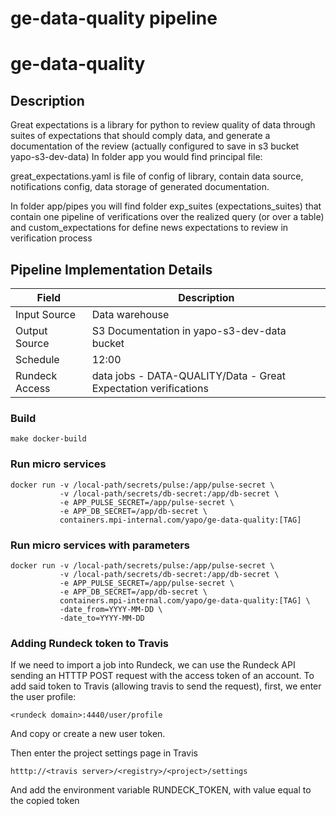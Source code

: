 # ge-data-quality pipeline 

# ge-data-quality

## Description
Great expectations is a library for python to review quality of data through suites of expectations that should comply data, and generate a documentation of the review (actually configured to save in s3 bucket yapo-s3-dev-data)
In folder app you would find principal file:

great_expectations.yaml is file of config of library, contain data source, notifications config, data storage of generated documentation.

In folder app/pipes you will find folder exp_suites (expectations_suites) that contain one pipeline of verifications over the realized query (or over a table) and custom_expectations for define news expectations to review in verification process



## Pipeline Implementation Details

|   Field           | Description                                                                |
|-------------------|----------------------------------------------------------------------------|
| Input Source      | Data warehouse                                                             |
| Output Source     | S3 Documentation in yapo-s3-dev-data bucket                                |
| Schedule          | 12:00                                                                      |
| Rundeck Access    | data jobs - DATA-QUALITY/Data - Great Expectation verifications            |


### Build
```
make docker-build
```

### Run micro services
```
docker run -v /local-path/secrets/pulse:/app/pulse-secret \
           -v /local-path/secrets/db-secret:/app/db-secret \
           -e APP_PULSE_SECRET=/app/pulse-secret \
           -e APP_DB_SECRET=/app/db-secret \
           containers.mpi-internal.com/yapo/ge-data-quality:[TAG]
```

### Run micro services with parameters

```
docker run -v /local-path/secrets/pulse:/app/pulse-secret \
           -v /local-path/secrets/db-secret:/app/db-secret \
           -e APP_PULSE_SECRET=/app/pulse-secret \
           -e APP_DB_SECRET=/app/db-secret \
           containers.mpi-internal.com/yapo/ge-data-quality:[TAG] \
           -date_from=YYYY-MM-DD \
           -date_to=YYYY-MM-DD
```

### Adding Rundeck token to Travis

If we need to import a job into Rundeck, we can use the Rundeck API
sending an HTTTP POST request with the access token of an account.
To add said token to Travis (allowing travis to send the request),
first, we enter the user profile:
```
<rundeck domain>:4440/user/profile
```
And copy or create a new user token.

Then enter the project settings page in Travis
```
htttp://<travis server>/<registry>/<project>/settings
```
And add the environment variable RUNDECK_TOKEN, with value equal
to the copied token
